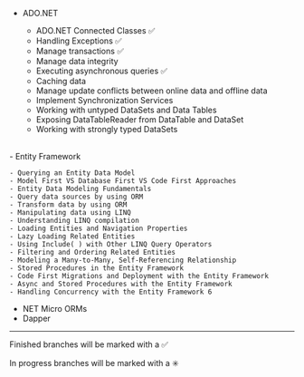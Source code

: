 


  - ADO.NET
    
  	- ADO.NET Connected Classes :white_check_mark:
  	- Handling Exceptions :white_check_mark:
  	- Manage transactions :white_check_mark:
  	- Manage data integrity
  	- Executing asynchronous queries :white_check_mark:
  	- Caching data
  	- Manage update conflicts between online data and offline data
  	- Implement Synchronization Services
  	- Working with untyped DataSets and Data Tables
  	- Exposing DataTableReader from DataTable and DataSet
  	- Working with strongly typed DataSets
	
<br />
  - Entity Framework
  
  	- Querying an Entity Data Model
	- Model First VS Database First VS Code First Approaches
	- Entity Data Modeling Fundamentals 
	- Query data sources by using ORM
	- Transform data by using ORM
	- Manipulating data using LINQ
	- Understanding LINQ compilation
	- Loading Entities and Navigation Properties
	- Lazy Loading Related Entities
	- Using Include( ) with Other LINQ Query Operators
	- Filtering and Ordering Related Entities
	- Modeling a Many-to-Many, Self-Referencing Relationship
	- Stored Procedures in the Entity Framework
	- Code First Migrations and Deployment with the Entity Framework
	- Async and Stored Procedures with the Entity Framework
	- Handling Concurrency with the Entity Framework 6 
	
  - NET Micro ORMs
  - Dapper

   
        

------------------------------------------------------------------------
Finished branches will be marked with a :white_check_mark:

In progress branches will be marked with a :eight_spoked_asterisk:

